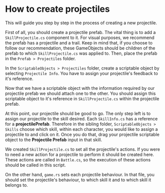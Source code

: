 # How to create projectiles

This will guide you step by step in the process of creating a new projectile.

First of all, you should create a projectile prefab. The vital thing is to add a `SkillProjectile.cs` component to it. For visual purposes, we recommend the prefab has a projectile and a trail. Keep in mind that, if you choose to follow our recommendation, these GameObjects should be children of the prefab to which `SkillProjectile.cs` was applied to. Then, place the prefab in the `Prefab > Projectiles` folder.

In the `ScriptableObjects > Projectiles` folder, create a scriptable object by selecting `Projectile Info`. You have to assign your projectile's feedback to it's reference.

Now that we have a scriptable object with the information required by our projectile prefab we should attach one to the other. You should assign this scriptable object to it's reference in `SkillProjectile.cs` within the projectile prefab.

At this point, our projectile should be good to go. The only step left is to assign our projectile to the skill desired. Each `SkillInfo.cs` has a reference for a **projectilePrefab**. Therefore in the sibling folder, `ScriptableObjects > Skills` choose which skill, within each character, you would like to assign a projectile to and click on it. Once you do that, drag your projectile scriptable object to the **Projectile Prefab** input in that skill.

We created `SkillProjectile.cs` to set all the projectile's actions. If you were to need a new action for a projectile to perform it should be created here. These actions are called in `Battle.cs`, so the execution of these actions should be called in this script.

On the other hand, `game.rs` sets each projectile behaviour. In that file, you should set the projectile's behaviour, to which skill it and to which skill it belongs to.
